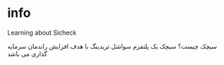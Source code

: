 # info
Learning about Sicheck

سیچک چیست؟
سیچک یک پلتفرم سواشل تریدینگ با هدف افزایش راندمان سرمایه گذاری می باشد

